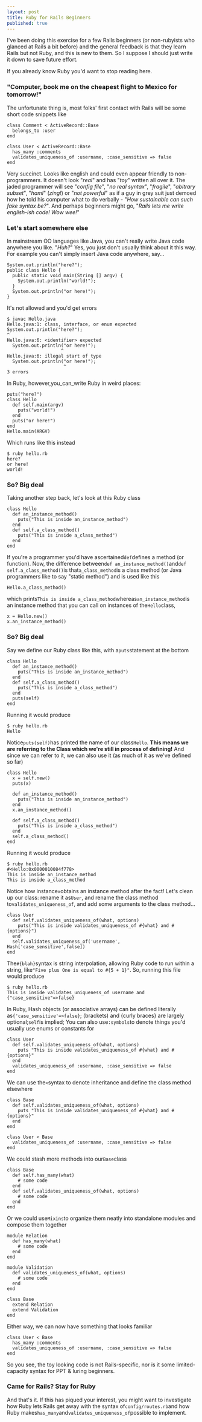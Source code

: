 ```yaml
---
layout: post
title: Ruby for Rails Beginners
published: true
---
```

I've been doing this exercise for a few Rails beginners (or non-rubyists who glanced at Rails a bit before) and the general feedback is that they learn Rails but not Ruby, and this is new to them. So I suppose I should just write it down to save future effort.

If you already know Ruby you'd want to stop reading here.

### **"Computer, book me on the cheapest flight to Mexico for tomorrow!"**

The unfortunate thing is, most folks' first contact with Rails will be some short code snippets like

    class Comment < ActiveRecord::Base
      belongs_to :user
    end
    
    class User < ActiveRecord::Base
      has_many :comments
      validates_uniqueness_of :username, :case_sensitive => false
    end

Very succinct. Looks like english and could even appear friendly to non-programmers. It doesn't look "_real_" and has "_toy_" written all over it. The jaded programmer will see "_config file_", "_no real syntax_", "_fragile_", "_abitrary subset_", "_haml_" (_zing!_) or "_not powerful_" as if a guy in grey suit just demoed how he told his computer what to do verbally - "_How sustainable can such fake syntax be?_". And perhaps beginners might go, "_Rails lets me write english-ish code! Wow wee!_"

### **Let's start somewhere else**

In mainstream OO languages like Java, you can't really write Java code anywhere you like. "_Huh?_" Yes, you just don't usually think about it this way. For example you can't simply insert Java code anywhere, say…

    System.out.println("here?");
    public class Hello {
      public static void main(String [] argv) {
        System.out.println("world!");
      }
      System.out.println("or here!");
    }

It's not allowed and you'd get errors

    $ javac Hello.java
    Hello.java:1: class, interface, or enum expected
    System.out.println("here?");
    ^
    Hello.java:6: <identifier> expected
      System.out.println("or here!");
                        ^
    Hello.java:6: illegal start of type
      System.out.println("or here!");
                         ^
    3 errors

In Ruby, however,you_can_write Ruby in weird places:

    puts("here?")
    class Hello
      def self.main(argv)
        puts("world!")
      end
      puts("or here!")
    end
    Hello.main(ARGV)

Which runs like this instead

    $ ruby hello.rb
    here?
    or here!
    world!

### **So? Big deal**

Taking another step back, let's look at this Ruby class

    class Hello
      def an_instance_method()
        puts("This is inside an_instance_method")
      end
      def self.a_class_method()
        puts("This is inside a_class_method")
      end
    end

If you're a programmer you'd have ascertained`def`defines a method (or function). Now, the difference between`def an_instance_method()`and`def self.a_class_method()`is that`a_class_method`is a class method (or Java programmers like to say "static method") and is used like this

    Hello.a_class_method()

which prints`This is inside a_class_method`whereas`an_instance_method`is an instance method that you can call on instances of the`Hello`class,

    x = Hello.new()
    x.an_instance_method()

### **So? Big deal**

Say we define our Ruby class like this, with a`puts`statement at the bottom

    class Hello
      def an_instance_method()
        puts("This is inside an_instance_method")
      end
      def self.a_class_method()
        puts("This is inside a_class_method")
      end
      puts(self)
    end

Running it would produce

    $ ruby hello.rb
    Hello

Notice`puts(self)`has printed the name of our class`Hello`. **This means we are referring to the Class which we're still in process of defining!** And since we can refer to it, we can also use it (as much of it as we've defined so far)

    class Hello
      x = self.new()
      puts(x)
    
      def an_instance_method()
        puts("This is inside an_instance_method")
      end
      x.an_instance_method()
    
      def self.a_class_method()
        puts("This is inside a_class_method")
      end
      self.a_class_method()
    end

Running it would produce

    $ ruby hello.rb
    #<Hello:0x0000010084f778>
    This is inside an_instance_method
    This is inside a_class_method

Notice how instance`x`obtains an instance method after the fact! Let's clean up our class: rename it as`User`, and rename the class method to`validates_uniqueness_of`, and add some arguments to the class method…

    class User
      def self.validates_uniqueness_of(what, options)
        puts("This is inside validates_uniqueness_of #{what} and #{options}")
      end
      self.validates_uniqueness_of('username', Hash['case_sensitive',false])
    end

The`#{blah}`syntax is string interpolation, allowing Ruby code to run within a string, like`"Five plus One is equal to #{5 + 1}"`. So, running this file would produce

    $ ruby hello.rb
    This is inside validates_uniqueness_of username and {"case_sensitive"=>false}

In Ruby, Hash objects (or associative arrays) can be defined literally as`{'case_sensitive'=>false}`; (brackets) and {curly braces} are largely optional;`self`is implied; You can also use`:symbols`to denote things you'd usually use enums or constants for

    class User
      def self.validates_uniqueness_of(what, options)
        puts "This is inside validates_uniqueness_of #{what} and #{options}"
      end
      validates_uniqueness_of :username, :case_sensitive => false
    end

We can use the`<`syntax to denote inheritance and define the class method elsewhere

    class Base
      def self.validates_uniqueness_of(what, options)
        puts "This is inside validates_uniqueness_of #{what} and #{options}"
      end
    end
    
    class User < Base
      validates_uniqueness_of :username, :case_sensitive => false
    end

We could stash more methods into our`Base`class

    class Base
      def self.has_many(what)
        # some code
      end
      def self.validates_uniqueness_of(what, options)
        # some code
      end
    end

Or we could use`Mixins`to organize them neatly into standalone modules and compose them together

    module Relation
      def has_many(what)
        # some code
      end
    end
    
    module Validation
      def validates_uniqueness_of(what, options)
        # some code
      end
    end
    
    class Base
      extend Relation
      extend Validation
    end

Either way, we can now have something that looks familiar

    class User < Base
      has_many :comments
      validates_uniqueness_of :username, :case_sensitive => false
    end

So you see, the toy looking code is not Rails-specific, nor is it some limited-capacity syntax for PPT & luring beginners.

### **Came for Rails? Stay for Ruby**

And that's it. If this has piqued your interest, you might want to investigate how Ruby lets Rails get away with the syntax of`config/routes.rb`and how Ruby makes`has_many`and`validates_uniqueness_of`possible to implement.

